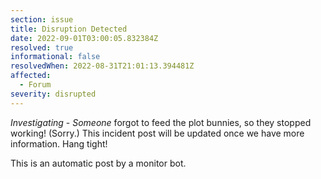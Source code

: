 ```yaml
---
section: issue
title: Disruption Detected
date: 2022-09-01T03:00:05.832384Z
resolved: true
informational: false
resolvedWhen: 2022-08-31T21:01:13.394481Z
affected:
  - Forum
severity: disrupted
---
```

*Investigating* - _Someone_ forgot to feed the plot bunnies, so they stopped working! (Sorry.) This incident post will be updated once we have more information. Hang tight!

This is an automatic post by a monitor bot.
        